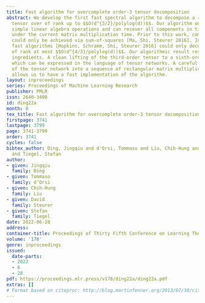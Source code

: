 ```yaml
---
title: Fast algorithm for overcomplete order-3 tensor decomposition
abstract: We develop the first fast spectral algorithm to decompose a random third-order
  tensor over of rank up to $$O(d^{3/2}/polylog(d))$$. Our algorithm only involves
  simple linear algebra operations and can recover all components in time $$O(d^{6.05})$$
  under the current matrix multiplication time. Prior to this work, comparable guarantees
  could only be achieved via sum-of-squares [Ma, Shi, Steurer 2016]. In contrast,
  fast algorithms [Hopkins, Schramm, Shi, Steurer 2016] could only decompose tensors
  of rank at most $$O(d^{4/3}/polylog(d))$$. Our algorithmic result rests on two key
  ingredients. A clean lifting of the third-order tensor to a sixth-order tensor,
  which can be expressed in the language of tensor networks. A careful decomposition
  of the tensor network into a sequence of rectangular matrix multiplications, which
  allows us to have a fast implementation of the algorithm.
layout: inproceedings
series: Proceedings of Machine Learning Research
publisher: PMLR
issn: 2640-3498
id: ding22a
month: 0
tex_title: Fast algorithm for overcomplete order-3 tensor decomposition
firstpage: 3741
lastpage: 3799
page: 3741-3799
order: 3741
cycles: false
bibtex_author: Ding, Jingqiu and d'Orsi, Tommaso and Liu, Chih-Hung and Steurer, David
  and Tiegel, Stefan
author:
- given: Jingqiu
  family: Ding
- given: Tommaso
  family: d’Orsi
- given: Chih-Hung
  family: Liu
- given: David
  family: Steurer
- given: Stefan
  family: Tiegel
date: 2022-06-28
address:
container-title: Proceedings of Thirty Fifth Conference on Learning Theory
volume: '178'
genre: inproceedings
issued:
  date-parts:
  - 2022
  - 6
  - 28
pdf: https://proceedings.mlr.press/v178/ding22a/ding22a.pdf
extras: []
# Format based on citeproc: http://blog.martinfenner.org/2013/07/30/citeproc-yaml-for-bibliographies/
---
```


